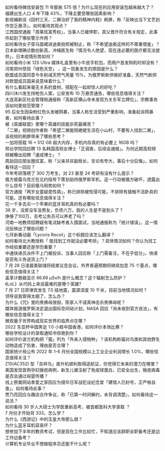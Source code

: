 如何看待微信安装包 11 年膨胀 575 倍？为什么现在的应用安装包越来越大了？  
福建出生人口 4 年下降 43%，下降主要受哪些因素影响？  
影视编剧谈《回村三天，二舅治好了我的精神内耗》刷屏，称「反映出当下文艺创作空乏悬浮」，如何看待其观点？  
江西国控通报「周某炫富秀权」，当事人已被停职，其父晋升符合有关规定，此事件起到了哪些警示作用？  
如何看待女子穿马面裙进迪奥拍照被制止，称「不希望迪奥这样的不尊重借鉴」？  
日本新增确诊数创新高，冲绳医生称「情况令人绝望，现在连必要的医疗都无法提供」，日本疫情形势如何？  
如何看待小米 12S Ultra 媒体礼盒里有小牛皮手机包，而用户首发购机时却没有？  
河南郑州惊现「绿色天空」 ，这一现象发生的原因是什么？  
欧盟成员国同意今冬削减天然气用量 15%，为俄罗斯断供做好准备，天然气断供对欧盟成员国来说意味着什么？  
有什么看起来毫无关系的食材，搭配在一起却惊人的好吃？  
四川沐川发生持枪伤人案，公安发布 10 万悬赏通告，哪些信息值得关注？  
大连高新区社会管理局通报称「高新区横山寺未发现为关东军立牌位」，宗教事务该如何更规范管理？  
95 后女生因染粉红色头发被网暴，当事人称生活受到严重影响，准备起诉网暴者，如何看待此事？  
被《英雄联盟》里哪个英雄的技能杀死最痛苦？  
「二舅」视频创作者称「希望二舅能陪姥姥生活在小山村，不要有人找到二舅」，该视频的刷屏带来了哪些思考？  
一加将搭载 16 + 512 GB 超大内存，手机内存真的有必要上 16GB 吗？  
邢台学院回应聘 13 名韩国高校女博士「正调查，后续会通报」。为何近期高校频频被曝出招聘「速成博士」？  
周劼回应朋友圈炫富，称「父亲并非副局长，言论有夸大，事后十分后悔」，如何看待这一回应？  
今年考研落榜了 300 万考生，对 23 甚至 24 考研有没有什么提示？  
俄方披露乌克兰在北约指导下策划劫持俄罗斯军机，这一行动被俄方破坏，透露出什么信号？目前俄乌局势如何？  
官方通报「两岁女童疑患性病」，称已排除被性侵可能，不排除有接触不洁卧具的可能，还有哪些信息值得关注？  
花一千多去买一个苹果的蓝牙耳机真的有必要吗？  
36 岁，没房没车没男友，负债六万，我的人生是不是到头了？  
挣够了100万，去考公务员可以养老了吗？  
河南一地教师招聘疑有笔试缺考者入围面试，当地通报称为「统计错误」，这一情况反映出了哪些问题？  
七月新番动画「Lycoris Recoil」这个标题应该怎么翻译？  
如何看待北大教授称「 能找到工作就没必要考研」？具体情况如何？你认为找工作经验重要还是学历重要？  
中通快递员派件不上门被投诉，当事人回应称「上门需备注，不在乎低分」，快递是否有义务送货上门？  
7 月 28 日凌晨美联储将结束议息会议，外界普遍预期将继续加息 75 个基点，哪些信息值得关注？  
盖革计数器显示 86.66 μSv/h 是什么概念？这个辐射怎么防护？  
《LoL》从代码上来说最难的是哪个英雄?  
7 月 27 日菲律宾发生 7.0 级地震，震源深度 10 千米，目前当地情况如何？  
领导说我管得太细了，怎么办？  
为什么《咒》里的黑佛母很弱，陈家人不请真神击杀黑佛母呢？  
媒体报道俄罗斯决定退出国际空间站计划，NASA 回应「尚未收到官方说法」，有哪些信息值得关注？  
微观量子世界构成现实世界的临界点在哪？  
2022 东亚杯中国男足 1:0 小胜中国香港，如何评价本场比赛？  
哪些学校设计的录取通知书惊艳到你？  
如何评价波兰机构把「猫」列为「外来入侵物种」？该机构称猫对鸟类和其他野生动物造成了伤害，理由是否合理？  
国家统计局公布 2022 年 1-6 月份全国规模以上工业企业利润增长 1.0%，哪些信息值得关注？  
Z15(AC352) 型「吉祥鸟」直升机顺利取得适航证，你觉得它未来的潜力在哪里？  
美国发现首例孕妇猴痘病例，新生儿被注射了免疫球蛋白，已安全出生，猴痘病毒是否会通过母婴传播？  
线上祭奠网站孝爱之家回应为侵华日军战犯设纪念堂「建馆人已封号，正严格自查」，如何看待此事？  
贾乃亮回应与趣店合作争议，称「已第一时间解约，未背调清楚」，如何看待这一说法？  
如何看待 30 岁人大硕士为学医重新高考，被首都医科大学录取 ？  
7 月份才开始背 333，怎么学？  
为什么《西游记》中的玉皇大帝那么弱？  
为什么蓝牙耳机容易坏？  
想参加下半年的教资考试，但是现在工作比较忙，不知道应该辞职全职备考还是边工作边备考？  
计算机专业毕业不想做程序员还能干什么呢？  
